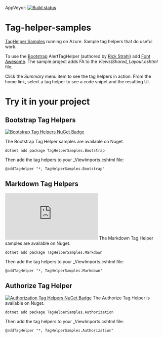 AppVeyor: [![Build status](https://ci.appveyor.com/api/projects/status/28ml7n6pxd2qc69f/branch/master?svg=true)](https://ci.appveyor.com/project/DavidPaquette/taghelpersamples/branch/master)



# Tag-helper-samples
[TagHelper Samples](http://taghelpersamples.azurewebsites.net/)  running on Azure.
Sample tag helpers that do useful work. 

To use the [Bootstrap](http://getbootstrap.com/) AlertTagHelper  (authored by [Rick Strahl](https://twitter.com/RickStrahl))  add [Font Awesome](https://fortawesome.github.io/Font-Awesome/). The sample project adds FA to the *Views\Shared\_Layout.cshtml* file.

Click the *Summary* menu item to see the tag helpers in action. From the home link, select a tag helper to see a code snipet and the resulting UI.

# Try it in your project

## Bootstrap Tag Helpers
[![Bootstrap Tag Helpers NuGet Badge](https://buildstats.info/nuget/TagHelperSamples.Bootstrap)](https://www.nuget.org/packages/TagHelperSamples.Bootstrap/)

The Bootstrap Tag Helper samples are available on Nuget.

`dotnet add package TagHelperSamples.Bootstrap`

Then add the tag helpers to your _ViewImports.cshtml file:

`@addTagHelper "*, TagHelperSamples.Bootstrap"`

## Markdown Tag Helpers
[![Markdown Tag Helpers NuGet Badge](https://buildstats.info/nuget/TagHelperSamples.Markdown)](https://www.nuget.org/packages/TagHelperSamples.Markdown/)
The Markdown Tag Helper samples are available on Nuget.

`dotnet add package TagHelperSamples.Markdown`

Then add the tag helpers to your _ViewImports.cshtml file:

`@addTagHelper "*, TagHelperSamples.Markdown"`

## Authorize Tag Helper
[![Authorization Tag Helpers NuGet Badge](https://buildstats.info/nuget/TagHelperSamples.Authorization)](https://www.nuget.org/packages/TagHelperSamples.Authorization/)
The Authorize Tag Helper is available on Nuget.

`dotnet add package TagHelperSamples.Authorization`

Then add the tag helpers to your _ViewImports.cshtml file:

`@addTagHelper "*, TagHelperSamples.Authorization"`
